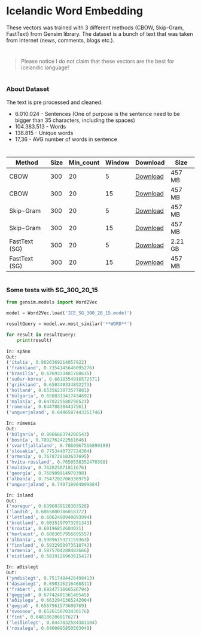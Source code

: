# Icelandic Word Embedding

These vectors was trained with 3 different methods (CBOW, Skip-Gram, FastText) from Gensim library. The dataset is a bunch of text that was taken from internet (news, comments, blogs etc.).

#

> Please notice I do not claim that these vectors are the best for icelandic language!

#

### About Dataset
The text is pre processed and cleaned.

- 6.010.024 -  Sentences (One of purpose is the sentence need to be bigger than 35 characters, including the spaces) 
- 104.383.513 -  Words
- 138.815 - Unique words
- 17,36 - AVG number of words in sentence

#

| Method | Size | Min_count | Window | Download | Size | 
| ------ |----- | --------- | ------ | ---- | ---- |
| CBOW | 300 | 20 | 5 | <a href="https://utm-my.sharepoint.com/:u:/g/personal/alexandru_petrachi_iis_utm_md/Eeo2DW1Zs1hLrFMEVpOAfmcBFNwbDzZ6lj_iX1a0cDKPJw?e=RAXWtp">Download</a> | 457 MB |
| CBOW | 300 | 20 | 15 | <a href="https://utm-my.sharepoint.com/:u:/g/personal/alexandru_petrachi_iis_utm_md/ERcFWiNOZOhFg-fMaM0Z2soBzNDGVZLG1lknPFkyNiJakg?e=6OtOul">Download</a> |  457 MB |
| Skip-Gram | 300 | 20 | 5 | <a href="https://utm-my.sharepoint.com/:u:/g/personal/alexandru_petrachi_iis_utm_md/Ec08q7oNz5NMnJPRAHO6G0oBmogzgKUSjOmbrSLruo48dw?e=B4nVNM">Download</a> |  457 MB |
| Skip-Gram | 300 | 20 | 15 | <a href="https://utm-my.sharepoint.com/:u:/g/personal/alexandru_petrachi_iis_utm_md/EZJOf2YeOqtFqbZhN1GdopoBeTGqQ7scju-o38Tu9nIqTA?e=wzqJ2R">Download</a> |  457 MB |
| FastText (SG) | 300 | 20 | 5 | <a href="https://utm-my.sharepoint.com/:u:/g/personal/alexandru_petrachi_iis_utm_md/ERoIoR7FRfhHnxDt1mslLTUBmMeyqegPHc1gA7cdmRnr3A?e=gh2cnR">Download</a> | 2.21 GB |
| FastText (SG) | 300 | 20 | 15 | <a href="">Download</a> | 457 MB |


#

### Some tests with SG_300_20_15 


```python
from gensim.models import Word2Vec

model = Word2Vec.load('ICE_SG_300_20_15.model')

resultQuery = model.wv.most_similar('**WORD**')

for result in resultQuery:
    print(result)
    
In: spánn
Out:
('ítalía', 0.8026369214057922)
('frakkland', 0.7354145646095276)
('brasilía', 0.6769333481788635)
('suður-kórea', 0.6618354916572571)
('grikkland', 0.658340334892273)
('holland', 0.6535623073577881)
('búlgaría', 0.6508313417434692)
('malasía', 0.6478225588798523)
('rúmenía', 0.644788384437561)
('ungverjaland', 0.6446587443351746)

In: rúmenía
Out:
('búlgaría', 0.806666374206543)
('bosnía', 0.7892762422561646)
('svartfjallaland', 0.7860967516899109)
('slóvakía', 0.7753440737724304)
('armenía', 0.7678728103637695)
('hvíta-rússland', 0.7650558352470398)
('moldóva', 0.762825071811676)
('georgía', 0.760909914970398)
('albanía', 0.7547202706336975)
('ungverjaland', 0.749718964099884)

In: ísland
Out: 
('noregur', 0.6396039128303528)
('landið', 0.6065800786018372)
('lettland', 0.6062490940093994)
('bretland', 0.6035197973251343)
('króatía', 0.60196852684021)
('herlaust', 0.6003057956695557)
('albanía', 0.5989615321159363)
('finnland', 0.5932950973510742)
('armenía', 0.5875704288482666)
('eistland', 0.5819126963615417)

In: æðislegt
Out:
('yndislegt', 0.7517484426498413)
('dásamlegt', 0.698316216468811)
('frábært', 0.6924771666526794)
('geggjað', 0.6774240136146545)
('æðislega', 0.6632941365242004)
('gegjað', 0.6567961573600769)
('svooooo', 0.6526150703430176)
('fínt', 0.648186206817627)
('leiðinlegt', 0.6447832584381104)
('rosalega', 0.6400995850563049)
```

